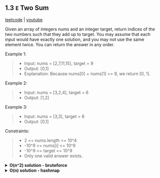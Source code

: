 ## 1.3 `E` Two Sum

[leetcode](https://leetcode.com/problems/two-sum/) |
[youtube](https://www.youtube.com/watch?v=KLlXCFG5TnA)

Given an array of integers nums and an integer target, return indices of the two numbers such that they add up to target.
You may assume that each input would have exactly one solution, and you may not use the same element twice.
You can return the answer in any order.

Example 1:
> - Input: nums = [2,7,11,15], target = 9
> - Output: [0,1]
> - Explanation: Because nums[0] + nums[1] == 9, we return [0, 1].

Example 2:
> - Input: nums = [3,2,4], target = 6
> - Output: [1,2]

Example 3:
> - Input: nums = [3,3], target = 6
> - Output: [0,1]

Constraints:
> - 2 <= nums.length <= 10^4
> - -10^9 <= nums[i] <= 10^9
> - -10^9 <= target <= 10^9
> - Only one valid answer exists.

<details>
  <summary><b>O(n^2) solution - bruteforce</b></summary>

- loop in nums w/ i
  - loop in nums w/ j > i
    - if nums[i] + nums[j] == target return [i, j]

</details>

<details>
  <summary><b>O(n) solution - hashmap</b></summary>

- init hashmap
- loop in nums w/ i
  - if nums[i] key in hashmap return [i, hashmap[arr[i]]]
  - set hashmap[t-arr[i]] to i

```go
func TwoSum(nums []int, target int) []int {
    hashMap := map[int] int {}

    for i, v := range nums {
        if _, ok := hashMap[v]; ok {
            return []int {i, hashMap[v]}
        }
        hashMap[target - v] = i
    }

    return []int {0, 0} // default return
}
```
</details>

